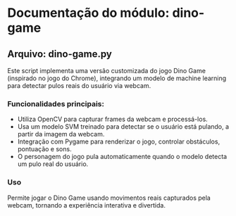 # Documentação do módulo: dino-game

## Arquivo: dino-game.py

Este script implementa uma versão customizada do jogo Dino Game (inspirado no jogo do Chrome), integrando um modelo de machine learning para detectar pulos reais do usuário via webcam.

### Funcionalidades principais:
- Utiliza OpenCV para capturar frames da webcam e processá-los.
- Usa um modelo SVM treinado para detectar se o usuário está pulando, a partir da imagem da webcam.
- Integração com Pygame para renderizar o jogo, controlar obstáculos, pontuação e sons.
- O personagem do jogo pula automaticamente quando o modelo detecta um pulo real do usuário.

### Uso
Permite jogar o Dino Game usando movimentos reais capturados pela webcam, tornando a experiência interativa e divertida.
